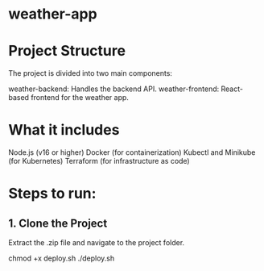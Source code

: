 # weather-app

# Project Structure
The project is divided into two main components:

weather-backend: Handles the backend API.
weather-frontend: React-based frontend for the weather app.

# What it includes

Node.js (v16 or higher)
Docker (for containerization)
Kubectl and Minikube (for Kubernetes)
Terraform (for infrastructure as code)

# Steps to run:

## 1. Clone the Project
Extract the .zip file and navigate to the project folder.

chmod +x deploy.sh
./deploy.sh
